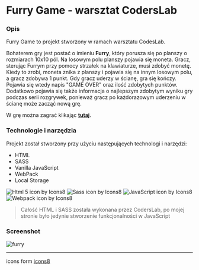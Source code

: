 # Furry Game - warsztat CodersLab

### Opis

Furry Game to projekt stworzony w ramach warsztatu CodesLab.

Bohaterem gry jest postać o imieniu **Furry**, który porusza się po planszy o rozmiarach 10x10 pól.
Na losowym polu planszy pojawia się moneta. Gracz, sterując Furrym przy pomocy strzałek na klawiaturze, musi zdobyć monetę. Kiedy to zrobi, moneta znika z planszy i pojawia się na innym losowym polu, a gracz zdobywa 1 punkt.
Gdy gracz uderzy w ścianę, gra się kończy. Pojawia się wtedy napis "GAME OVER" oraz ilość zdobytych punktów. Dodatkowo pojawia się także informacja o najlepszym zdobytym wyniku gry podczas serii rozgrywek, ponieważ gracz po każdorazowym uderzeniu w ścianę może zacząć nową grę.

W grę można zagrać klikając **[tutaj](https://majka521.github.io/FurryGame-warsztat-CodersLab/)**.

### Technologie i narzędzia

Projekt został stworzony przy użyciu następujących technologi i narzędzi:

- HTML
- SASS
- Vanilla JavaScript
- WebPack
- Local Storage

![Html 5 icon by Icons8](https://img.icons8.com/color/50/000000/html-5.png)
![Sass icon by Icons8](https://img.icons8.com/color/50/000000/sass.png)
![JavaScript icon by Icons8](https://img.icons8.com/color/50/000000/javascript--v2.png)
![Webpack icon by Icons8](https://img.icons8.com/color/48/000000/webpack.png)

> Całość HTML i SASS została wykonana przez CodersLab, po mojej stronie było jedynie stworzenie funkcjonalności w JavaScript

### Screenshot

![furry](https://media.giphy.com/media/3dr3Q8qJfF8qdFWi19/giphy.gif)

---

icons form [icons8](https://icons8.com/)
